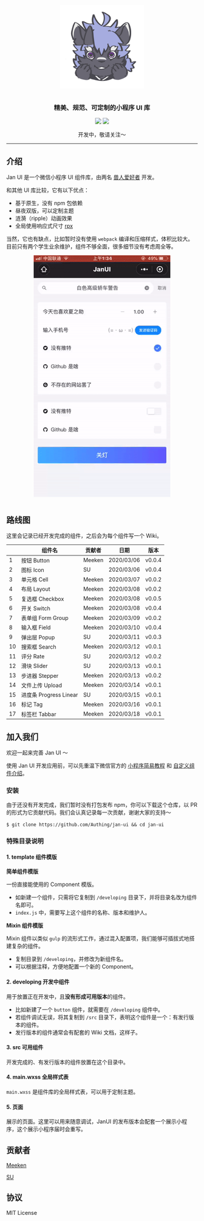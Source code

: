 <p align="center">
  <img alt="logo" src="./static/logo.gif" width="220" style="margin-bottom: 11px;">
</p>
<h3 align="center">精美、规范、可定制的小程序 UI 库</h3>

<p align="center">
  <img src="https://img.shields.io/badge/demo-%E5%BC%80%E5%8F%91%E4%B8%AD-blue?style=for-the-badge">
  <img src="https://img.shields.io/badge/License-MIT-blue.svg?style=for-the-badge&color=#4fc08d" />
</p>

<p align="center">
  开发中，敬请关注～
</p>

---

## 介绍

Jan UI 是一个微信小程序 UI 组件库，由两名 [兽人爱好者](https://zh.wikipedia.org/zh/%E7%8D%B8%E8%BF%B7) 开发。

和其他 UI 库比较，它有以下优点：

- 基于原生，没有 npm 包依赖
- 昼夜双版，可以定制主题
- 涟漪（ripple）动画效果
- 全局使用响应式尺寸 [rpx](https://developers.weixin.qq.com/miniprogram/dev/framework/view/wxss.html)

当然，它也有缺点，比如暂时没有使用 `webpack` 编译和压缩样式，体积比较大。目前只有两个学生业余维护，组件不够全面，很多细节没有考虑周全等。

<p align="center">
  <img alt="form-demo" src="/static/demo.gif" style="margin-bottom: 11px">
</p>

## 路线图

这里会记录已经开发完成的组件，之后会为每个组件写一个 Wiki。

|     | 组件名                 | 贡献者 | 日期       | 版本   |
| --- | ---------------------- | ------ | ---------- | ------ |
| 1   | 按钮 Button            | Meeken | 2020/03/06 | v0.0.4 |
| 2   | 图标 Icon              | SU     | 2020/03/06 | v0.0.4 |
| 3   | 单元格 Cell            | Meeken | 2020/03/07 | v0.0.2 |
| 4   | 布局 Layout            | Meeken | 2020/03/08 | v0.0.2 |
| 5   | 复选框 Checkbox        | Meeken | 2020/03/08 | v0.0.5 |
| 6   | 开关 Switch            | Meeken | 2020/03/08 | v0.0.4 |
| 7   | 表单组 Form Group      | Meeken | 2020/03/09 | v0.0.2 |
| 8   | 输入框 Field           | Meeken | 2020/03/10 | v0.0.4 |
| 9   | 弹出层 Popup           | SU     | 2020/03/11 | v0.0.3 |
| 10  | 搜索框 Search          | Meeken | 2020/03/12 | v0.0.1 |
| 11  | 评分 Rate              | SU     | 2020/03/12 | v0.0.2 |
| 12  | 滑块 Slider            | SU     | 2020/03/13 | v0.0.1 |
| 13  | 步进器 Stepper         | Meeken | 2020/03/13 | v0.0.2 |
| 14  | 文件上传 Upload        | Meeken | 2020/03/14 | v0.0.1 |
| 15  | 进度条 Progress Linear | SU     | 2020/03/15 | v0.0.1 |
| 16  | 标记 Tag               | Meeken | 2020/03/16 | v0.0.1 |
| 17  | 标签栏 Tabbar          | Meeken | 2020/03/18 | v0.0.1 |

## 加入我们

欢迎一起来完善 Jan UI ～

使用 Jan UI 开发应用前，可以先重温下微信官方的 [小程序简易教程](https://developers.weixin.qq.com/miniprogram/dev/framework/) 和 [自定义组件介绍](https://developers.weixin.qq.com/miniprogram/dev/framework/custom-component/)。

### 安装

由于还没有开发完成，我们暂时没有打包发布 npm，你可以下载这个仓库，以 PR 的形式为它贡献代码。我们会认真记录每一次贡献，谢谢大家的支持～

```shell
$ git clone https://github.com/Authing/jan-ui && cd jan-ui
```

### 特殊目录说明

#### 1. template 组件模版

**简单组件模版**

一份直接能使用的 Component 模版。

- 如新建一个组件，只需将它复制到 `/developing` 目录下，并将目录名改为组件名即可。
- `index.js` 中，需要写上这个组件的名称、版本和维护人。

**Mixin 组件模版**

Mixin 组件以类似 `gulp` 的流形式工作，通过混入配置项，我们能够可插拔式地搭建复杂的组件。

- 复制目录到 `/developing`，并修改为新组件名。
- 可以根据注释，方便地配置一个新的 Component。

#### 2. developing 开发中组件

用于放置正在开发中，且**没有形成可用版本**的组件。

- 比如新建了一个 `button` 组件，就需要在 `/developing` 组件中。
- 若组件调试无误，将其复制到 `/src` 目录下，表明这个组件是一个：有发行版本的组件。
- 发行版本的组件通常会有配套的 Wiki 文档，这样子。

#### 3. src 可用组件

开发完成的、有发行版本的组件放置在这个目录中。

#### 4. main.wxss 全局样式表

`main.wxss` 是组件库的全局样式表，可以用于定制主题。

#### 5. 页面

展示的页面。这里可以用来随意调试，JanUI 的发布版本会配套一个展示小程序，这个展示小程序届时会重写。

## 贡献者

[Meeken](https://github.com/Meeken1998)

[SU](https://github.com/recallfuture)

## 协议

MIT License
